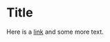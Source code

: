 # Title

<!-- 
    This file tests a case in which there
    is text directly after the link which
    caused the algorithm to loop infinitely. 

    This was solved by checking if there is
    another open bracket after the previous
    one, and if not, the program will break
    out of the loop.
 -->

Here is a [link](www.google.com) and some more text.